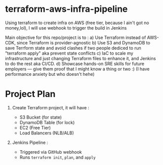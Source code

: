 # terraform-aws-infra-pipeline
Using terraform to create infra on AWS (free tier, because I ain't got no money,lol), I will use webhook to trigger the build in Jenkins

Main objective for this repo/project is to :
a) Use Terraform instead of AWS-CDK, since Terraform is provider-agnostic
b) Use S3 and DynamoDB to save Terrform state and avoid clashes if two people dediced to run "terraform apply" aka prevent state conflicts
c) IaC to scale my infrastructure and just changing Terraform files to enhance it, and Jenkins to do the rest aka CI/CD.
d) Showcase hands-on SRE skills for future employers — give them proof that I might know a thing or two :) (I have performance anxiety but who doesn't hehe)


# Project Plan 
1. Create Terraform project, it will have :
   - S3 Bucket (for state)
   - DynamoDB Table (for lock)
   - EC2 (Free Tier)
   - Load Balancers (NLB/ALB)

2. Jenkins Pipeline :
   - Triggered via GitHub webhook
   - Runs `terraform init`, `plan`, and `apply`
